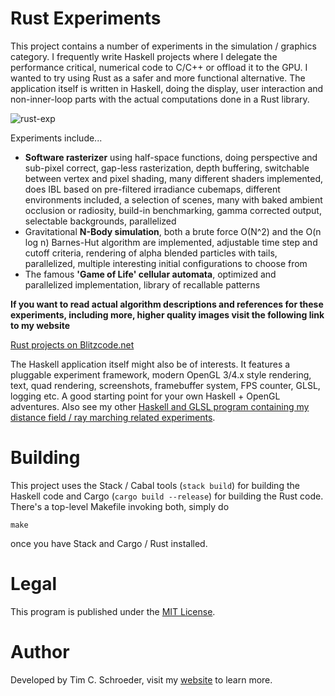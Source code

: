 
# Rust Experiments

This project contains a number of experiments in the simulation / graphics category. I frequently write Haskell projects where I delegate the performance critical, numerical code to C/C++ or offload it to the GPU. I wanted to try using Rust as a safer and more functional alternative. The application itself is written in Haskell, doing the display, user interaction and non-inner-loop parts with the actual computations done in a Rust library.

![rust-exp](https://raw.github.com/blitzcode/rust-exp/master/screenshot.png)

Experiments include...

- **Software rasterizer** using half-space functions, doing perspective and sub-pixel correct, gap-less rasterization, depth buffering, switchable between vertex and pixel shading, many different shaders implemented, does IBL based on pre-filtered irradiance cubemaps, different environments included, a selection of scenes, many with baked ambient occlusion or radiosity, build-in benchmarking, gamma corrected output, selectable backgrounds, parallelized
- Gravitational **N-Body simulation**, both a brute force O(N^2) and the O(n log n) Barnes-Hut algorithm are implemented, adjustable time step and cutoff criteria, rendering of alpha blended particles with tails, parallelized, multiple interesting initial configurations to choose from
- The famous **'Game of Life' cellular automata**, optimized and parallelized implementation, library of recallable patterns

**If you want to read actual algorithm descriptions and references for these experiments, including more, higher quality images visit the following link to my website**

[Rust projects on Blitzcode.net](http://www.blitzcode.net/rust.shtml)

The Haskell application itself might also be of interests. It features a pluggable experiment framework, modern OpenGL 3/4.x style rendering, text, quad rendering, screenshots, framebuffer system, FPS counter, GLSL, logging etc. A good starting point for your own Haskell + OpenGL adventures. Also see my other [Haskell and GLSL program containing my distance field / ray marching related experiments](https://github.com/blitzcode/ray-marching-distance-fields/).

# Building

This project uses the Stack / Cabal tools (`stack build`) for building the Haskell code and Cargo (`cargo build --release`) for building the Rust code. There's a top-level Makefile invoking both, simply do

    make

once you have Stack and Cargo / Rust installed.

# Legal

This program is published under the [MIT License](http://en.wikipedia.org/wiki/MIT_License).

# Author

Developed by Tim C. Schroeder, visit my [website](http://www.blitzcode.net) to learn more.

